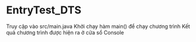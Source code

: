# EntryTest_DTS

Truy cập vào src/main.java
Khởi chạy hàm main() để chạy chương trình
Kết quả chương trình được hiện ra ở cửa sổ Console

